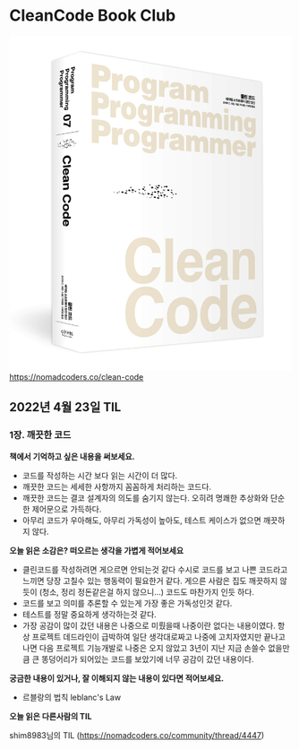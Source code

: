 # CleanCode Book Club

![clean_code](./images/clean-code.jpeg)
https://nomadcoders.co/clean-code

## 2022년 4월 23일 TIL

### 1장. 깨끗한 코드

**책에서 기억하고 싶은 내용을 써보세요.**

- 코드를 작성하는 시간 보다 읽는 시간이 더 많다.
- 깨끗한 코드는 세세한 사항까지 꼼꼼하게 처리하는 코드다.
- 깨끗한 코드는 결코 설계자의 의도를 숨기지 않는다. 오히려 명쾌한 추상화와 단순한 제어문으로 가득하다.
- 아무리 코드가 우아해도, 아무리 가독성이 높아도, 테스트 케이스가 없으면 깨끗하지 않다.

**오늘 읽은 소감은? 떠오르는 생각을 가볍게 적어보세요**

- 클린코드를 작성하려면 게으르면 안되는것 같다 수시로 코드를 보고 나쁜 코드라고 느끼면 당장 고칠수 있는 행동력이 필요한거 같다. 게으른 사람은 집도 깨끗하지 않듯이 (청소, 정리 정돈같은걸 하지 않으니...) 코드도 마찬가지 인듯 하다.
- 코드를 보고 의미를 추론할 수 있는게 가장 좋은 가독성인것 같다.
- 테스트를 정말 중요하게 생각하는것 같다.
- 가장 공감이 많이 갔던 내용은 나중으로 미뤘을때 나중이란 없다는 내용이였다. 항상 프로젝트 데드라인이 급박하여 일단 생각대로짜고 나중에 고치자였지만 끝나고나면 다음 프로젝트 기능개발로 나중은 오지 않았고 3년이 지난 지금 손쓸수 없을만큼 큰 똥덩어리가 되어있는 코드를 보았기에 너무 공감이 갔던 내용이다.

**궁금한 내용이 있거나, 잘 이해되지 않는 내용이 있다면 적어보세요.**

- 르블랑의 법칙 leblanc's Law

**오늘 읽은 다른사람의 TIL**

shim8983님의 TIL (https://nomadcoders.co/community/thread/4447)
